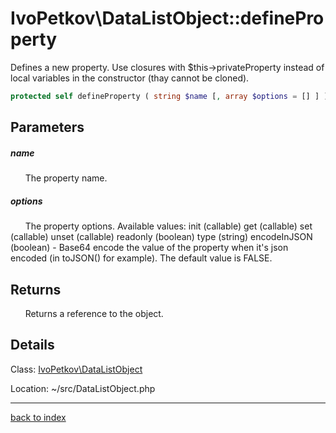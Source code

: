 # IvoPetkov\DataListObject::defineProperty

Defines a new property. Use closures with $this->privateProperty instead of local variables in the constructor (thay cannot be cloned).

```php
protected self defineProperty ( string $name [, array $options = [] ] )
```

## Parameters

##### name

&nbsp;&nbsp;&nbsp;&nbsp;&nbsp;&nbsp;The property name.

##### options

&nbsp;&nbsp;&nbsp;&nbsp;&nbsp;&nbsp;The property options. Available values:
init (callable)
get (callable)
set (callable)
unset (callable)
readonly (boolean)
type (string)
encodeInJSON (boolean) - Base64 encode the value of the property when it's json encoded (in toJSON() for example). The default value is FALSE.

## Returns

&nbsp;&nbsp;&nbsp;&nbsp;&nbsp;&nbsp;Returns a reference to the object.

## Details

Class: [IvoPetkov\DataListObject](ivopetkov.datalistobject.class.md)

Location: ~/src/DataListObject.php

---

[back to index](index.md)

